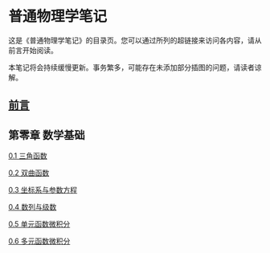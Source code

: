 # 普通物理学笔记

这是《普通物理学笔记》的目录页。您可以通过所列的超链接来访问各内容，请从前言开始阅读。

本笔记将会持续缓慢更新。事务繁多，可能存在未添加部分插图的问题，请读者谅解。

## [前言](foreword.html)

## 第零章 数学基础

[0.1 三角函数](chapter0/0_1.html)

[0.2 双曲函数](chapter0/0_2.html)

[0.3 坐标系与参数方程](chapter0/0_3.html)

[0.4 数列与级数](chapter0/0_4.html)

[0.5 单元函数微积分](chapter0/0_5.html)

[0.6 多元函数微积分](chapter0/0_6.html)

